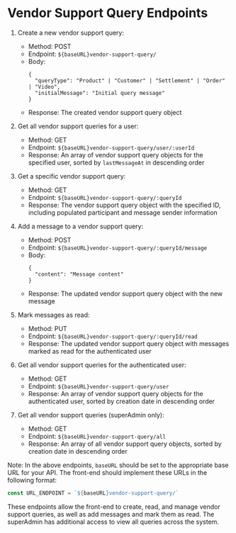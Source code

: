 # Vendor Support Query Endpoints

1. Create a new vendor support query:
   - Method: POST
   - Endpoint: `${baseURL}vendor-support-query/`
   - Body: 
     ```
     {
       "queryType": "Product" | "Customer" | "Settlement" | "Order" | "Video",
       "initialMessage": "Initial query message"
     }
     ```
   - Response: The created vendor support query object

2. Get all vendor support queries for a user:
   - Method: GET
   - Endpoint: `${baseURL}vendor-support-query/user/:userId`
   - Response: An array of vendor support query objects for the specified user, sorted by `lastMessageAt` in descending order

3. Get a specific vendor support query:
   - Method: GET
   - Endpoint: `${baseURL}vendor-support-query/:queryId`
   - Response: The vendor support query object with the specified ID, including populated participant and message sender information

4. Add a message to a vendor support query:
   - Method: POST
   - Endpoint: `${baseURL}vendor-support-query/:queryId/message`
   - Body:
     ```
     {
       "content": "Message content"
     }
     ```
   - Response: The updated vendor support query object with the new message

5. Mark messages as read:
   - Method: PUT
   - Endpoint: `${baseURL}vendor-support-query/:queryId/read`
   - Response: The updated vendor support query object with messages marked as read for the authenticated user

6. Get all vendor support queries for the authenticated user:
   - Method: GET
   - Endpoint: `${baseURL}vendor-support-query/user`
   - Response: An array of vendor support query objects for the authenticated user, sorted by creation date in descending order

7. Get all vendor support queries (superAdmin only):
   - Method: GET
   - Endpoint: `${baseURL}vendor-support-query/all`
   - Response: An array of all vendor support query objects, sorted by creation date in descending order

Note: In the above endpoints, `baseURL` should be set to the appropriate base URL for your API. The front-end should implement these URLs in the following format:

```js
const URL_ENDPOINT = `${baseURL}vendor-support-query/`
```

These endpoints allow the front-end to create, read, and manage vendor support queries, as well as add messages and mark them as read. The superAdmin has additional access to view all queries across the system.
